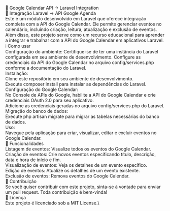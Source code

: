 📅 Google Calendar API -> Laravel Integration\
📅 Integração Laravel -> API Google Agenda\
Este é um módulo desenvolvido em Laravel que oferece integração completa com a API do Google Calendar. Ele permite gerenciar eventos no calendário, incluindo criação, leitura, atualização e exclusão de eventos. Além disso, este projeto serve como um recurso educacional para aprender a integrar e trabalhar com a API do Google Calendar em aplicativos Laravel.
ℹ️ Como usar\
Configuração do ambiente:
Certifique-se de ter uma instância do Laravel configurada em seu ambiente de desenvolvimento.
Configure as credenciais da API do Google Calendar no arquivo config/services.php conforme a documentação do Laravel.\
Instalação:\
Clone este repositório em seu ambiente de desenvolvimento.\
Execute composer install para instalar as dependências do Laravel.\
Configuração do Google Calendar:\
No Console de APIs do Google, habilite a API do Google Calendar e crie credenciais OAuth 2.0 para seu aplicativo.\
Adicione as credenciais geradas no arquivo config/services.php do Laravel.\
Migração do banco de dados:\
Execute php artisan migrate para migrar as tabelas necessárias do banco de dados.\
Uso:\
Navegue pela aplicação para criar, visualizar, editar e excluir eventos no Google Calendar.\
🚀 Funcionalidades\
Listagem de eventos: Visualize todos os eventos do Google Calendar.\
Criação de eventos: Crie novos eventos especificando título, descrição, data e hora de início e fim.\
Visualização de eventos: Veja os detalhes de um evento específico.\
Edição de eventos: Atualize os detalhes de um evento existente.\
Exclusão de eventos: Remova eventos do Google Calendar.\
📝 Contribuição\
Se você quiser contribuir com este projeto, sinta-se à vontade para enviar um pull request. Toda contribuição é bem-vinda!\
📄 Licença\
Este projeto é licenciado sob a MIT License.\

